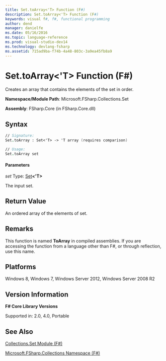 ```yaml
---
title: Set.toArray<'T> Function (F#)
description: Set.toArray<'T> Function (F#)
keywords: visual f#, f#, functional programming
author: dend
manager: danielfe
ms.date: 05/16/2016
ms.topic: language-reference
ms.prod: visual-studio-dev14
ms.technology: devlang-fsharp
ms.assetid: 715ad9ba-f74b-4a48-803c-3a9ea45fb8a9 
---
```


# Set.toArray<'T> Function (F#)

Creates an array that contains the elements of the set in order.

**Namespace/Module Path**: Microsoft.FSharp.Collections.Set

**Assembly**: FSharp.Core (in FSharp.Core.dll)


## Syntax

```fsharp
// Signature:
Set.toArray : Set<'T> -> 'T array (requires comparison)

// Usage:
Set.toArray set
```

#### Parameters
*set*
Type: [Set](https://msdn.microsoft.com/library/50cebdce-0cd7-4c5c-8ebc-f3a9e90b38d8)**&lt;'T&gt;**


The input set.

## Return Value

An ordered array of the elements of set.

## Remarks
This function is named **ToArray** in compiled assemblies. If you are accessing the function from a language other than F#, or through reflection, use this name.


## Platforms
Windows 8, Windows 7, Windows Server 2012, Windows Server 2008 R2


## Version Information
**F# Core Library Versions**

Supported in: 2.0, 4.0, Portable




## See Also
[Collections.Set Module &#40;F&#35;&#41;](Collections.Set-Module-%5BFSharp%5D.md)

[Microsoft.FSharp.Collections Namespace &#40;F&#35;&#41;](Microsoft.FSharp.Collections-Namespace-%5BFSharp%5D.md)

